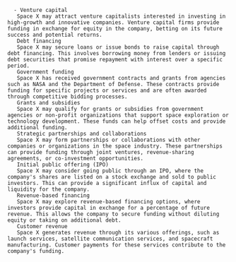       - Venture capital
       Space X may attract venture capitalists interested in investing in high-growth and innovative companies. Venture capital firms provide funding in exchange for equity in the company, betting on its future success and potential returns.
       Debt financing  
       Space X may secure loans or issue bonds to raise capital through debt financing. This involves borrowing money from lenders or issuing debt securities that promise repayment with interest over a specific period.
       Government funding
       Space X has received government contracts and grants from agencies such as NASA and the Department of Defense. These contracts provide funding for specific projects or services and are often awarded through competitive bidding processes.
       Grants and subsidies
       Space X may qualify for grants or subsidies from government agencies or non-profit organizations that support space exploration or technology development. These funds can help offset costs and provide additional funding.
       Strategic partnerships and collaborations
       Space X may form partnerships or collaborations with other companies or organizations in the space industry. These partnerships can provide funding through joint ventures, revenue-sharing agreements, or co-investment opportunities.
       Initial public offering (IPO)
       Space X may consider going public through an IPO, where the company's shares are listed on a stock exchange and sold to public investors. This can provide a significant influx of capital and liquidity for the company.
       Revenue-based financing
       Space X may explore revenue-based financing options, where investors provide capital in exchange for a percentage of future revenue. This allows the company to secure funding without diluting equity or taking on additional debt.
       Customer revenue
       Space X generates revenue through its various offerings, such as launch services, satellite communication services, and spacecraft manufacturing. Customer payments for these services contribute to the company's funding.


